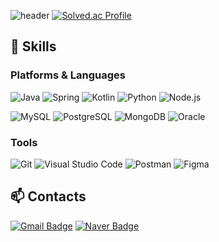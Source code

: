 
![header](https://capsule-render.vercel.app/api?type=venom&color=auto&height=300&section=header&text=Chaeeun%20Noh&fontSize=90)
[![Solved.ac Profile](http://mazassumnida.wtf/api/mini/generate_badge?boj=nce0130)](https://solved.ac/nce0130/)

## 💪 Skills
### Platforms & Languages
![Java](https://img.shields.io/badge/Java-007396.svg?&style=for-the-badge&logo=Java&logoColor=white)
![Spring](https://img.shields.io/badge/Spring-6DB33F.svg?&style=for-the-badge&logo=Spring&logoColor=white)
![Kotlin](https://img.shields.io/badge/Kotlin-7F52FF.svg?&style=for-the-badge&logo=Kotlin&logoColor=white)
![Python](https://img.shields.io/badge/Python-3776AB.svg?&style=for-the-badge&logo=Python&logoColor=white)
![Node.js](https://img.shields.io/badge/Node.js-5FA04E.svg?&style=for-the-badge&logo=Node.js&logoColor=white)

![MySQL](https://img.shields.io/badge/MySQL-4479A1.svg?&style=for-the-badge&logo=MySQL&logoColor=white)
![PostgreSQL](https://img.shields.io/badge/PostgreSQL-4169E1.svg?&style=for-the-badge&logo=PostgreSQL&logoColor=white)
![MongoDB](https://img.shields.io/badge/MongoDB-47A248.svg?&style=for-the-badge&logo=MongoDB&logoColor=white)
![Oracle](https://img.shields.io/badge/Oracle-F80000.svg?&style=for-the-badge&logo=Oracle&logoColor=white)


### Tools
![Git](https://img.shields.io/badge/Git-F05032.svg?&style=for-the-badge&logo=Git&logoColor=white)
![Visual Studio Code](https://img.shields.io/badge/Visual%20Studio%20Code-007ACC.svg?&style=for-the-badge&logo=Visual%20Studio%20Code&logoColor=white)
![Postman](https://img.shields.io/badge/Postman-FF6C37.svg?&style=for-the-badge&logo=Postman&logoColor=white)
![Figma](https://img.shields.io/badge/Figma-F24E1E.svg?&style=for-the-badge&logo=Figma&logoColor=white)


## 📫 Contacts
[![Gmail Badge](https://img.shields.io/badge/Gmail-d14836?style=flat-square&logo=Gmail&logoColor=white&link=mailto:chaeeunnnoh@gmail.com)](mailto:chaeeunnnoh@gmail.com)
[![Naver Badge](https://img.shields.io/badge/Naver-03C75A?style=flat-square&logo=Naver&logoColor=white&link=mailto:nce0130@naver.com)](mailto:nce0130@naver.com)


<!--
**NCE20/NCE20** is a ✨ _special_ ✨ repository because its `README.md` (this file) appears on your GitHub profile.

Here are some ideas to get you started:

- 🔭 I’m currently working on ...
- 🌱 I’m currently learning ...
- 👯 I’m looking to collaborate on ...
- 🤔 I’m looking for help with ...
- 💬 Ask me about ...
- 📫 How to reach me: ...
- 😄 Pronouns: ...
- ⚡ Fun fact: ...
-->
